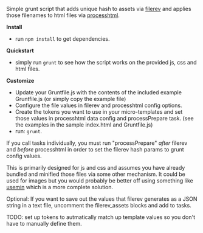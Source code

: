 Simple grunt script that adds unique hash to assets via [filerev](https://github.com/yeoman/grunt-filerev) and applies those filenames to html files via [processhtml](https://github.com/dciccale/grunt-processhtml). 

**Install** 
- run `npm install` to get dependencies.

**Quickstart**
- simply run `grunt` to see how the script works on the provided js, css and html files.

**Customize**
- Update your Gruntfile.js with the contents of the included example Gruntfile.js (or simply copy the example file)
- Configure the file values in filerev and processhtml config options. 
- Create the tokens you want to use in your micro-templates and set those values in processhtml data config and processPrepare task. (see the examples in the sample index.html and Gruntfile.js)
- run: `grunt`.

If you call tasks individually, you must run "processPrepare" *after* filerev and *before* processhtml in order to set the filerev hash params to grunt config values.

This is primarily designed for js and css and assumes you have already bundled and minified those files via some other mechanism. It could be used for images but you would probably be better off using something like [usemin](https://github.com/yeoman/grunt-usemin) which is a more complete solution.

Optional: If you want to save out the values that filerev generates as a JSON string in a text file, uncomment the filerev_assets blocks and add to tasks.

TODO: set up tokens to autmatically match up template values so you don't have to manually define them.
